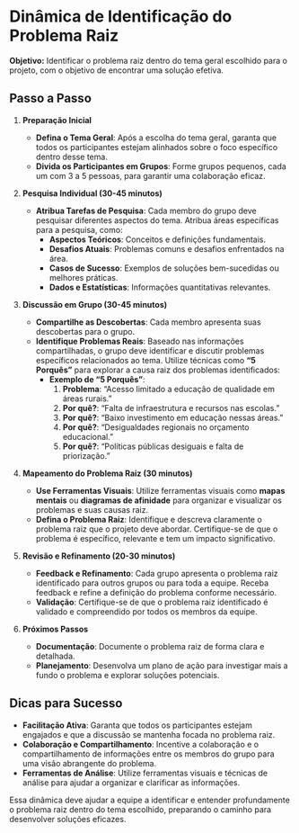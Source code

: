 # Dinâmica de Identificação do Problema Raiz

**Objetivo:** Identificar o problema raiz dentro do tema geral escolhido para o projeto, com o objetivo de encontrar uma solução efetiva.

## Passo a Passo

1. **Preparação Inicial**
   - **Defina o Tema Geral**: Após a escolha do tema geral, garanta que todos os participantes estejam alinhados sobre o foco específico dentro desse tema.
   - **Divida os Participantes em Grupos**: Forme grupos pequenos, cada um com 3 a 5 pessoas, para garantir uma colaboração eficaz.

2. **Pesquisa Individual (30-45 minutos)**
   - **Atribua Tarefas de Pesquisa**: Cada membro do grupo deve pesquisar diferentes aspectos do tema. Atribua áreas específicas para a pesquisa, como:
     - **Aspectos Teóricos**: Conceitos e definições fundamentais.
     - **Desafios Atuais**: Problemas comuns e desafios enfrentados na área.
     - **Casos de Sucesso**: Exemplos de soluções bem-sucedidas ou melhores práticas.
     - **Dados e Estatísticas**: Informações quantitativas relevantes.

3. **Discussão em Grupo (30-45 minutos)**
   - **Compartilhe as Descobertas**: Cada membro apresenta suas descobertas para o grupo.
   - **Identifique Problemas Reais**: Baseado nas informações compartilhadas, o grupo deve identificar e discutir problemas específicos relacionados ao tema. Utilize técnicas como **“5 Porquês”** para explorar a causa raiz dos problemas identificados:
     - **Exemplo de “5 Porquês”**:
       1. **Problema**: “Acesso limitado a educação de qualidade em áreas rurais.”
       2. **Por quê?**: “Falta de infraestrutura e recursos nas escolas.”
       3. **Por quê?**: “Baixo investimento em educação nessas áreas.”
       4. **Por quê?**: “Desigualdades regionais no orçamento educacional.”
       5. **Por quê?**: “Políticas públicas desiguais e falta de priorização.”

4. **Mapeamento do Problema Raiz (30 minutos)**
   - **Use Ferramentas Visuais**: Utilize ferramentas visuais como **mapas mentais** ou **diagramas de afinidade** para organizar e visualizar os problemas e suas causas raiz.
   - **Defina o Problema Raiz**: Identifique e descreva claramente o problema raiz que o projeto deve abordar. Certifique-se de que o problema é específico, relevante e tem um impacto significativo.

5. **Revisão e Refinamento (20-30 minutos)**
   - **Feedback e Refinamento**: Cada grupo apresenta o problema raiz identificado para outros grupos ou para toda a equipe. Receba feedback e refine a definição do problema conforme necessário.
   - **Validação**: Certifique-se de que o problema raiz identificado é validado e compreendido por todos os membros da equipe.

6. **Próximos Passos**
   - **Documentação**: Documente o problema raiz de forma clara e detalhada.
   - **Planejamento**: Desenvolva um plano de ação para investigar mais a fundo o problema e explorar soluções potenciais.

## Dicas para Sucesso
- **Facilitação Ativa**: Garanta que todos os participantes estejam engajados e que a discussão se mantenha focada no problema raiz.
- **Colaboração e Compartilhamento**: Incentive a colaboração e o compartilhamento de informações entre os membros do grupo para uma visão abrangente do problema.
- **Ferramentas de Análise**: Utilize ferramentas visuais e técnicas de análise para ajudar a organizar e clarificar as informações.

Essa dinâmica deve ajudar a equipe a identificar e entender profundamente o problema raiz dentro do tema escolhido, preparando o caminho para desenvolver soluções eficazes.
